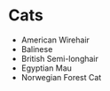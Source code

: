 # Cats
 - American Wirehair
 - Balinese
 - British Semi-longhair
 - Egyptian Mau
 - Norwegian Forest Cat
